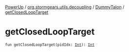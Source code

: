 [PowerUp](../../index.md) / [org.stormgears.utils.decoupling](../index.md) / [DummyTalon](index.md) / [getClosedLoopTarget](./get-closed-loop-target.md)

# getClosedLoopTarget

`fun getClosedLoopTarget(pidIdx: `[`Int`](https://kotlinlang.org/api/latest/jvm/stdlib/kotlin/-int/index.html)`): `[`Int`](https://kotlinlang.org/api/latest/jvm/stdlib/kotlin/-int/index.html)